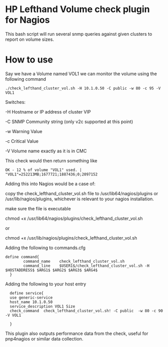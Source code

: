 # HP Lefthand Volume check plugin for Nagios
This bash script will run several snmp queries against given clusters to report on volume sizes.

# How to use

Say we have a Volume named VOL1 we can monitor the volume using the following command

`./check_lefthand_cluster_vol.sh -H 10.1.0.50 -C public -w 80 -c 95 -V VOL1`

Switches:

-H Hostname or IP address of cluster VIP

-C SNMP Community string (only v2c supported at this point)

-w Warning Value

-c Critical Value

-V Volume name exactly as it is in CMC

This check would then return something like

`OK - 12 % of volume "VOL1" used. | "VOL1"=252213MB;1677721;1887436;0;2097152`

Adding this into Nagios would be a case of:

copy the check_lefthand_cluster_vol.sh file to /usr/lib64/nagios/plugins or /usr/lib/nagios/plugins, whichever is relevant to your nagios installation. 

make sure the file is executable

chmod +x /usr/lib64/nagios/plugins/check_lefthand_cluster_vol.sh

or

chmod +x /usr/lib/nagios/plugins/check_lefthand_cluster_vol.sh

Adding the following to commands.cfg

```
define command{
        command_name    check_lefthand_cluster_vol.sh
        command_line    $USER1$/check_lefthand_cluster_vol.sh -H $HOSTADDRESS$ $ARG1$ $ARG2$ $ARG3$ $ARG4$
  }
  ```

Adding the following to your host entry

``` 
  define service{
  use generic-service
  host_name 10.1.0.50
  service_description VOL1 Size
  check_command  check_lefthand_cluster_vol.sh! -C public  -w 80 -c 90 -V VOL1

  } 
  ```
This plugin also outputs performance data from the check, useful for pnp4nagios or similar data collection.
